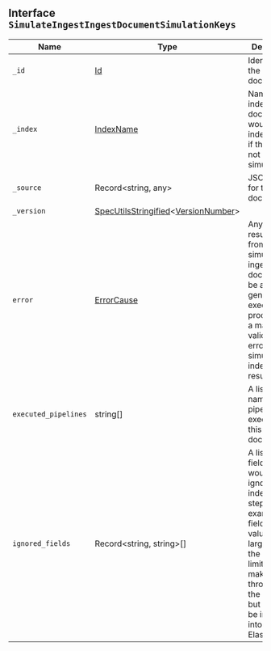 ## Interface `SimulateIngestIngestDocumentSimulationKeys`

| Name | Type | Description |
| - | - | - |
| `_id` | [Id](./Id.md) | Identifier for the document. |
| `_index` | [IndexName](./IndexName.md) | Name of the index that the document would be indexed into if this were not a simulation. |
| `_source` | Record<string, any> | JSON body for the document. |
| `_version` | [SpecUtilsStringified](./SpecUtilsStringified.md)<[VersionNumber](./VersionNumber.md)> | &nbsp; |
| `error` | [ErrorCause](./ErrorCause.md) | Any error resulting from simulatng ingest on this doc. This can be an error generated by executing a processor, or a mapping validation error when simulating indexing the resulting doc. |
| `executed_pipelines` | string[] | A list of the names of the pipelines executed on this document. |
| `ignored_fields` | Record<string, string>[] | A list of the fields that would be ignored at the indexing step. For example, a field whose value is larger than the allowed limit would make it through all of the pipelines, but would not be indexed into Elasticsearch. |

